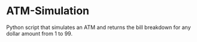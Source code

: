 # ATM-Simulation
Python script that simulates an ATM and returns the bill breakdown for any dollar amount from 1 to 99.
